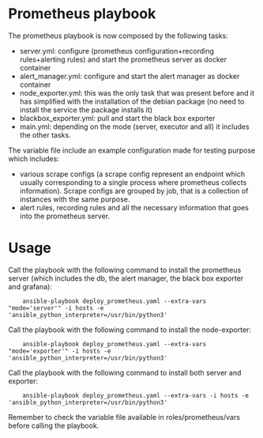 # Prometheus playbook
The prometheus playbook is now composed by the following tasks:
* server.yml: configure (prometheus configuration+recording rules+alerting rules) and start the prometheus server as docker container
* alert_manager.yml: configure and start the alert manager as docker container
* node_exporter.yml: this was the only task that was present before and it has simplified with the installation of the debian package (no need to install the service the package installs it)
* blackbox_exporter.yml: pull and start the black box exporter
* main.yml: depending on the mode (server, executor and all) it includes the other tasks.

The variable file include an example configuration made for testing purpose which includes: 
* various scrape configs (a scrape config represent an endpoint which usually corresponding to a single process where prometheus collects information). Scrape configs are grouped by job, that is a collection of instances with the same purpose. 
* alert rules, recording rules and all the necessary information that goes into the prometheus server. 

# Usage
Call the playbook with the following command to install the prometheus server (which includes the db, the alert manager, the black box exporter and grafana): 

```
    ansible-playbook deploy_prometheus.yaml --extra-vars "mode='server'" -i hosts -e 'ansible_python_interpreter=/usr/bin/python3'
```

Call the playbook with the following command to install the node-exporter: 

```
    ansible-playbook deploy_prometheus.yaml --extra-vars "mode='exporter'" -i hosts -e 'ansible_python_interpreter=/usr/bin/python3'
```

Call the playbook with the following command to install both server and exporter: 

```
    ansible-playbook deploy_prometheus.yaml --extra-vars -i hosts -e 'ansible_python_interpreter=/usr/bin/python3'
```

Remember to check the variable file available in roles/prometheus/vars before calling the playbook. 

